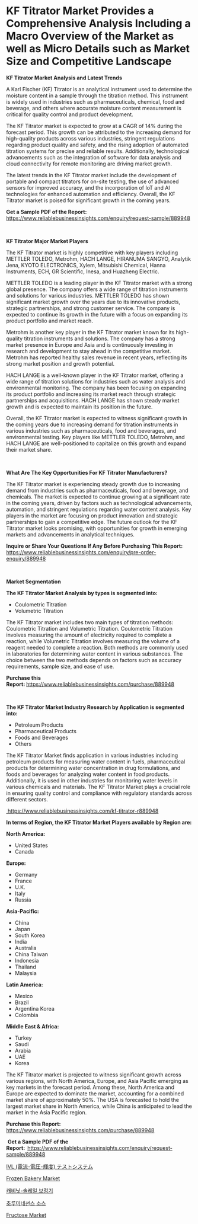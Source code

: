 <p><h1>KF Titrator Market Provides a Comprehensive Analysis Including a Macro Overview of the Market as well as Micro Details such as Market Size and Competitive Landscape</h1></p><p><strong>KF Titrator Market Analysis and Latest Trends</strong></p>
<p><p>A Karl Fischer (KF) Titrator is an analytical instrument used to determine the moisture content in a sample through the titration method. This instrument is widely used in industries such as pharmaceuticals, chemical, food and beverage, and others where accurate moisture content measurement is critical for quality control and product development.</p><p>The KF Titrator market is expected to grow at a CAGR of 14% during the forecast period. This growth can be attributed to the increasing demand for high-quality products across various industries, stringent regulations regarding product quality and safety, and the rising adoption of automated titration systems for precise and reliable results. Additionally, technological advancements such as the integration of software for data analysis and cloud connectivity for remote monitoring are driving market growth.</p><p>The latest trends in the KF Titrator market include the development of portable and compact titrators for on-site testing, the use of advanced sensors for improved accuracy, and the incorporation of IoT and AI technologies for enhanced automation and efficiency. Overall, the KF Titrator market is poised for significant growth in the coming years.</p></p>
<p><strong>Get a Sample PDF of the Report:&nbsp;</strong> <a href="https://www.reliablebusinessinsights.com/enquiry/request-sample/889948">https://www.reliablebusinessinsights.com/enquiry/request-sample/889948</a></p>
<p>&nbsp;</p>
<p><strong>KF Titrator Major Market Players</strong></p>
<p><p>The KF Titrator market is highly competitive with key players including METTLER TOLEDO, Metrohm, HACH LANGE, HIRANUMA SANGYO, Analytik Jena, KYOTO ELECTRONICS, Xylem, Mitsubishi Chemical, Hanna Instruments, ECH, GR Scientific, Inesa, and Huazheng Electric.</p><p>METTLER TOLEDO is a leading player in the KF Titrator market with a strong global presence. The company offers a wide range of titration instruments and solutions for various industries. METTLER TOLEDO has shown significant market growth over the years due to its innovative products, strategic partnerships, and strong customer service. The company is expected to continue its growth in the future with a focus on expanding its product portfolio and market reach.</p><p>Metrohm is another key player in the KF Titrator market known for its high-quality titration instruments and solutions. The company has a strong market presence in Europe and Asia and is continuously investing in research and development to stay ahead in the competitive market. Metrohm has reported healthy sales revenue in recent years, reflecting its strong market position and growth potential.</p><p>HACH LANGE is a well-known player in the KF Titrator market, offering a wide range of titration solutions for industries such as water analysis and environmental monitoring. The company has been focusing on expanding its product portfolio and increasing its market reach through strategic partnerships and acquisitions. HACH LANGE has shown steady market growth and is expected to maintain its position in the future.</p><p>Overall, the KF Titrator market is expected to witness significant growth in the coming years due to increasing demand for titration instruments in various industries such as pharmaceuticals, food and beverages, and environmental testing. Key players like METTLER TOLEDO, Metrohm, and HACH LANGE are well-positioned to capitalize on this growth and expand their market share.</p></p>
<p>&nbsp;</p>
<p><strong>What Are The Key Opportunities For KF Titrator Manufacturers?</strong></p>
<p><p>The KF Titrator market is experiencing steady growth due to increasing demand from industries such as pharmaceuticals, food and beverage, and chemicals. The market is expected to continue growing at a significant rate in the coming years, driven by factors such as technological advancements, automation, and stringent regulations regarding water content analysis. Key players in the market are focusing on product innovation and strategic partnerships to gain a competitive edge. The future outlook for the KF Titrator market looks promising, with opportunities for growth in emerging markets and advancements in analytical techniques.</p></p>
<p><strong>Inquire or Share Your Questions If Any Before Purchasing This Report:</strong> <a href="https://www.reliablebusinessinsights.com/enquiry/pre-order-enquiry/889948">https://www.reliablebusinessinsights.com/enquiry/pre-order-enquiry/889948</a></p>
<p>&nbsp;</p>
<p><strong>Market Segmentation</strong></p>
<p><strong>The KF Titrator Market Analysis by types is segmented into:</strong></p>
<p><ul><li>Coulometric Titration</li><li>Volumetric Titration</li></ul></p>
<p><p>The KF Titrator market includes two main types of titration methods: Coulometric Titration and Volumetric Titration. Coulometric Titration involves measuring the amount of electricity required to complete a reaction, while Volumetric Titration involves measuring the volume of a reagent needed to complete a reaction. Both methods are commonly used in laboratories for determining water content in various substances. The choice between the two methods depends on factors such as accuracy requirements, sample size, and ease of use.</p></p>
<p><strong>Purchase this Report:&nbsp;</strong><a href="https://www.reliablebusinessinsights.com/purchase/889948">https://www.reliablebusinessinsights.com/purchase/889948</a></p>
<p>&nbsp;</p>
<p><strong>The KF Titrator Market Industry Research by Application is segmented into:</strong></p>
<p><ul><li>Petroleum Products</li><li>Pharmaceutical Products</li><li>Foods and Beverages</li><li>Others</li></ul></p>
<p><p>The KF Titrator Market finds application in various industries including petroleum products for measuring water content in fuels, pharmaceutical products for determining water concentration in drug formulations, and foods and beverages for analyzing water content in food products. Additionally, it is used in other industries for monitoring water levels in various chemicals and materials. The KF Titrator Market plays a crucial role in ensuring quality control and compliance with regulatory standards across different sectors.</p></p>
<p><a href="https://www.reliablebusinessinsights.com/kf-titrator-r889948">&nbsp;https://www.reliablebusinessinsights.com/kf-titrator-r889948</a></p>
<p><strong>In terms of Region, the KF Titrator Market Players available by Region are:</strong></p>
<p>
    <p> <strong> North America: </strong>
        <ul>
            <li>United States</li>
            <li>Canada</li>
        </ul>
        </p> 
    <p> <strong> Europe: </strong>
        <ul>
            <li>Germany</li>
            <li>France</li>
            <li>U.K.</li>
            <li>Italy</li>
            <li>Russia</li>
        </ul>
        </p> 
    <p> <strong> Asia-Pacific: </strong>
        <ul>
            <li>China</li>
            <li>Japan</li>
            <li>South Korea</li>
            <li>India</li>
            <li>Australia</li>
            <li>China Taiwan</li>
            <li>Indonesia</li>
            <li>Thailand</li>
            <li>Malaysia</li>
        </ul>
        </p> 
    <p> <strong> Latin America: </strong>
        <ul>
            <li>Mexico</li>
            <li>Brazil</li>
            <li>Argentina Korea</li>
            <li>Colombia</li>
        </ul>
        </p> 
    <p> <strong> Middle East & Africa: </strong>
        <ul>
            <li>Turkey</li>
            <li>Saudi</li>
            <li>Arabia</li>
            <li>UAE</li>
            <li>Korea</li>
        </ul>
    </p>
    </p>
<p><p>The KF Titrator market is projected to witness significant growth across various regions, with North America, Europe, and Asia Pacific emerging as key markets in the forecast period. Among these, North America and Europe are expected to dominate the market, accounting for a combined market share of approximately 50%. The USA is forecasted to hold the largest market share in North America, while China is anticipated to lead the market in the Asia Pacific region.</p></p>
<p><strong>Purchase this Report: </strong><a href="https://www.reliablebusinessinsights.com/purchase/889948">https://www.reliablebusinessinsights.com/purchase/889948</a></p>
<p>&nbsp;<strong>Get a Sample PDF of the Report:&nbsp;&nbsp;</strong><a href="https://www.reliablebusinessinsights.com/enquiry/request-sample/889948">https://www.reliablebusinessinsights.com/enquiry/request-sample/889948</a></p>
<p><strong></strong></p>
<p><p><a href="https://github.com/KenyonJohns/Market-Research-Report-List-1/blob/main/8899007152905.md">IVL (電流-電圧-輝度) テストシステム</a></p><p><a href="https://github.com/NaomieConner2023/Market-Research-Report-List-1/blob/main/frozen-bakery-market.md">Frozen Bakery Market</a></p><p><a href="https://github.com/nuekbpymrrz5/Market-Research-Report-List-2/blob/main/8136315163113.md">캐비닛-솔레일 보정기</a></p><p><a href="https://github.com/emakpiahsopiah/Market-Research-Report-List-1/blob/main/9380465163112.md">초루미네선스 소스</a></p><p><a href="https://github.com/iprahimabdulrahmman/Market-Research-Report-List-1/blob/main/fructose-market.md">Fructose Market</a></p></p>